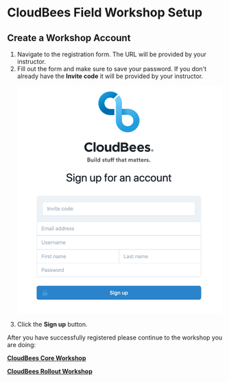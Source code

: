 # CloudBees Field Workshop Setup

## Create a Workshop Account

1. Navigate to the registration form. The URL will be provided by your instructor.
2. Fill out the form and make sure to save your password. If you don't already have the **Invite code** it will be provided by your instructor. <p><img src="images/registration-form.png" width=600/>
3. Click the **Sign up** button.

After you have successfully registered please continue to the workshop you are doing:

**[CloudBees Core Workshop](../core-workshop-setup/workshop-setup.md)**

**[CloudBees Rollout Workshop](../rolloutSetup/rolloutSetup.md)**